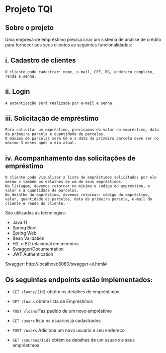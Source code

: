 # Projeto TQI

## Sobre o projeto

Uma empresa de empréstimo precisa criar um sistema de análise de crédito para fornecer aos seus clientes as seguintes funcionalidades:

## i. Cadastro de clientes
    O cliente pode cadastrar: nome, e-mail, CPF, RG, endereço completo, renda e senha.
## ii. Login
    A autenticação será realizada por e-mail e senha.
## iii. Solicitação de empréstimo
    Para solicitar um empréstimo, precisamos do valor do empréstimo, data da primeira parcela e quantidade de parcelas.
    O máximo de parcelas será 60 e a data da primeira parcela deve ser no máximo 3 meses após o dia atual.
## iv. Acompanhamento das solicitações de empréstimo
    O cliente pode visualizar a lista de empréstimos solicitados por ele mesmo e também os detalhes de um de seus empréstimos.
    Na listagem, devemos retornar no mínimo o código do empréstimo, o valor e a quantidade de parcelas.
    No detalhe do empréstimo, devemos retornar: código do empréstimo, valor, quantidade de parcelas, data da primeira parcela, e-mail do cliente e renda do cliente.

São utilizadas as tecnologias:

- Java 11
- Spring Boot
- Spring Web
- Bean Validation
- H2, o BD relacional em memória
- Swagger/Documentation
- JWT Authentication


Swagger:    http://localhost:8080/swagger-ui.html#

## Os seguintes endpoints estão implementados:

- `GET /loans/{id}` obtém os detalhes de empréstimos
- `GET /loans` obtém lista de Empréstimos
- `POST /loans` Faz pedido de um novo empréstimo

- `GET /users` lista os usuarios já cadastrados
- `POST /users` Adiciona um novo usuario e seu endereço
- `GET /courses/{id}` obtém os detalhes de um usuario e seus empréstimos


